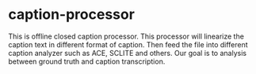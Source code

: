 # caption-processor
This is offline closed caption processor. This processor will linearize the caption text in different format of caption. Then feed the file into different caption analyzer such as ACE, SCLITE and others. Our goal is to analysis between ground truth and caption transcription.
